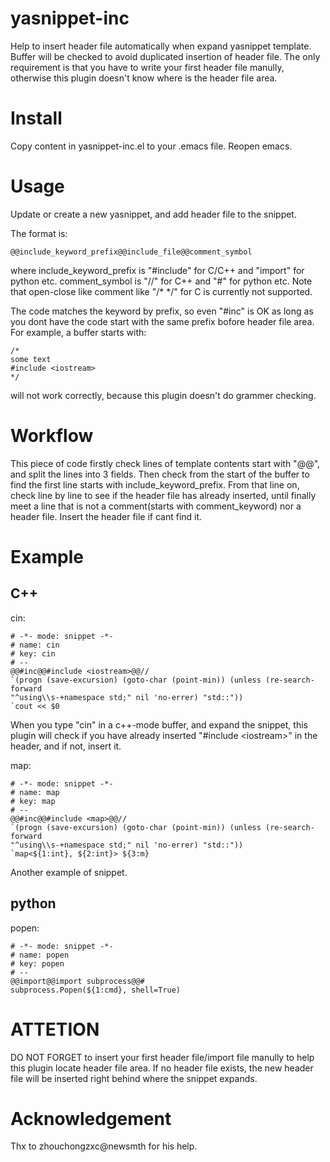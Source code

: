 # yasnippet-inc
Help to insert header file automatically when expand yasnippet template. Buffer will be checked to avoid duplicated insertion of header file. The only requirement is that you have to write your first header file manully, otherwise this plugin doesn't know where is the header file area.


# Install
Copy content in yasnippet-inc.el to your .emacs file. Reopen emacs.

# Usage
Update or create a new yasnippet, and add header file to the snippet. 

The format is:

	@@include_keyword_prefix@@include_file@@comment_symbol
    
where include_keyword_prefix is "#include" for C/C++ and "import" for python etc. comment_symbol is "//" for C++ and "#" for python etc. Note that open-close like comment like "/* */" for C is currently not supported.

The code matches the keyword by prefix, so even "#inc" is OK as long as you dont have the code start with the same prefix bofore header file area. For example, a buffer starts with:

	/*
	some text
	#include <iostream>
	*/
    
will not work correctly, because this plugin doesn't do grammer checking.

# Workflow
This piece of code firstly check lines of template contents start with "@@", and split the lines into 3 fields. Then check from the start of the buffer to find the first line starts with include_keyword_prefix. From that line on, check line by line to see if the header file has already inserted, until finally meet a line that is not a comment(starts with comment_keyword) nor a header file. Insert the header file if cant find it.

# Example

## C++
cin:

	# -*- mode: snippet -*-
	# name: cin
	# key: cin
	# --
	@@#inc@@#include <iostream>@@//
	`(progn (save-excursion) (goto-char (point-min)) (unless (re-search-forward
	"^using\\s-+namespace std;" nil 'no-errer) "std::"))
	`cout << $0

	
When you type "cin" in a c++-mode buffer, and expand the snippet, this plugin will check if you have already inserted "#include \<iostream\>" in the header, and if not, insert it.

map:

	# -*- mode: snippet -*-
	# name: map
	# key: map
	# --
	@@#inc@@#include <map>@@//
	`(progn (save-excursion) (goto-char (point-min)) (unless (re-search-forward
	"^using\\s-+namespace std;" nil 'no-errer) "std::"))
	`map<${1:int}, ${2:int}> ${3:m}
	
Another example of snippet.

## python

popen:

	# -*- mode: snippet -*-
	# name: popen
	# key: popen
	# --
	@@import@@import subprocess@@#
	subprocess.Popen(${1:cmd}, shell=True)
	

# ATTETION
DO NOT FORGET to insert your first header file/import file manully to help this plugin locate header file area. If no header file exists, the new header file will be inserted right behind where the snippet expands. 

# Acknowledgement
Thx to zhouchongzxc@newsmth for his help.
